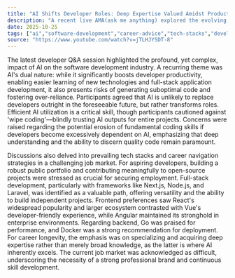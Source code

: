 ```yaml
---
title: "AI Shifts Developer Roles: Deep Expertise Valued Amidst Productivity Gains and Job Market Challenges"
description: "A recent live AMA(ask me anything) explored the evolving landscape of software development, focusing on AI's transformative impact on developer roles, career trajectories, and essential tech stacks. Insights reveal a cautious optimism, emphasizing skill depth and strategic tool adoption."
date: 2025-10-25
tags: ["ai","software-development","career-advice","tech-stacks","developer-jobs"]
source: "https://www.youtube.com/watch?v=jTLHJYSDT-8"
---
```

The latest developer Q&A session highlighted the profound, yet complex, impact of AI on the software development industry. A recurring theme was AI's dual nature: while it significantly boosts developer productivity, enabling easier learning of new technologies and full-stack application development, it also presents risks of generating suboptimal code and fostering over-reliance. Participants agreed that AI is unlikely to replace developers outright in the foreseeable future, but rather transforms roles. Efficient AI utilization is a critical skill, though participants cautioned against 'wipe coding'—blindly trusting AI outputs for entire projects. Concerns were raised regarding the potential erosion of fundamental coding skills if developers become excessively dependent on AI, emphasizing that deep understanding and the ability to discern quality code remain paramount.

Discussions also delved into prevailing tech stacks and career navigation strategies in a challenging job market. For aspiring developers, building a robust public portfolio and contributing meaningfully to open-source projects were stressed as crucial for securing employment. Full-stack development, particularly with frameworks like Next.js, Node.js, and Laravel, was identified as a valuable path, offering versatility and the ability to build independent projects. Frontend preferences saw React's widespread popularity and larger ecosystem contrasted with Vue's developer-friendly experience, while Angular maintained its stronghold in enterprise environments. Regarding backend, Go was praised for performance, and Docker was a strong recommendation for deployment. For career longevity, the emphasis was on specializing and acquiring deep expertise rather than merely broad knowledge, as the latter is where AI inherently excels. The current job market was acknowledged as difficult, underscoring the necessity of a strong professional brand and continuous skill development.
